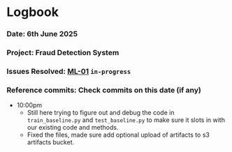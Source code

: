 # Logbook
### Date: 6th June 2025
### Project: Fraud Detection System
### Issues Resolved: [ML-01](https://github.com/EsosaOrumwese/fraud-detection-system/issues/8) `in-progress`
### Reference commits: Check commits on this date (if any)

* 10:00pm
  * Still here trying to figure out and debug the code in `train_baseline.py` and `test_baseline.py` to make sure it slots in with our existing code and methods.
  * Fixed the files, made sure add optional upload of artifacts to s3 artifacts bucket.